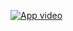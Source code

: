 [![App video](https://img.youtube.com/vi/_CU0ecKeGU8/0.jpg)](https://www.youtube.com/watch?v=_CU0ecKeGU8)